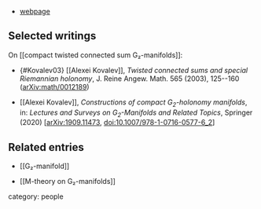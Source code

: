 
* [webpage](https://www.dpmms.cam.ac.uk/~agk22/)

## Selected writings

On [[compact twisted connected sum G₂-manifolds]]:


* {#Kovalev03} [[Alexei Kovalev]], _Twisted connected sums and special Riemannian holonomy_, J. Reine Angew. Math. 565 (2003), 125--160 ([arXiv:math/0012189](https://arxiv.org/abs/math/0012189))

* [[Alexei Kovalev]], *Constructions of compact $G_2$-holonomy manifolds*, in: *Lectures and Surveys on $G_2$-Manifolds and Related Topics*, Springer (2020) &lbrack;[arXiv:1909.11473](https://arxiv.org/abs/1909.11473), [doi:10.1007/978-1-0716-0577-6_2](https://doi.org/10.1007/978-1-0716-0577-6_2)&rbrack;

  

## Related entries

* [[G₂-manifold]]

* [[M-theory on G₂-manifolds]]

category: people